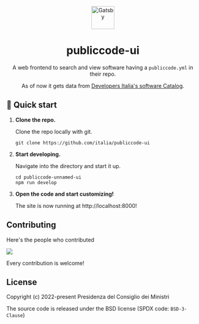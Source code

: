 <p align="center">
  <img alt="Gatsby" src="https://www.gatsbyjs.com/Gatsby-Monogram.svg" width="60" />
</p>
<h1 align="center">
  publiccode-ui
</h1>
<p align="center">
  A web frontend to search and view software having a <code>publiccode.yml</code> in their repo.
</p>
<p align="center">
  As of now it gets data from <a href="https://github.com/italia/developers-italia-api">Developers Italia's software Catalog</a>.
</p>


## 🚀 Quick start

1.  **Clone the repo.**

    Clone the repo locally with git.

    ```shell
    git clone https://github.com/italia/publiccode-ui
    ```

2.  **Start developing.**

    Navigate into the directory and start it up.

    ```shell
    cd publiccode-unnamed-ui
    npm run develop
    ```

3.  **Open the code and start customizing!**

    The site is now running at http://localhost:8000!
    
## Contributing

Here's the people who contributed

<a href="https://github.com/italia/publiccode-unnamed-ui/graphs/contributors">
  <img
  src="https://contributors-img.web.app/image?repo=italia/publiccode-unnamed-ui"
  />
</a>

Every contribution is welcome!

## License

Copyright (c) 2022-present Presidenza del Consiglio dei Ministri

The source code is released under the BSD license (SPDX code: `BSD-3-Clause`)
